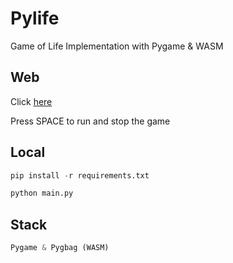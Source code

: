 # Pylife

Game of Life Implementation with Pygame & WASM

## Web

Click [here](caiopeternela.github.io/pylife/)

Press SPACE to run and stop the game

## Local

```python
pip install -r requirements.txt

python main.py
```

## Stack

```python
Pygame & Pygbag (WASM)
```